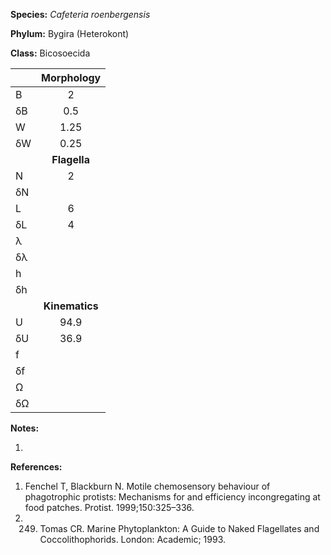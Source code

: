 **Species:** *Cafeteria roenbergensis*

**Phylum:** Bygira (Heterokont)

**Class:** Bicosoecida

|    | **Morphology** |
|:-- | :------------: |
| B  | 2 |
| δB | 0.5 |
| W  | 1.25 |
| δW | 0.25 |
|    | **Flagella** |
| N  | 2 |
| δN |  |
| L  | 6 |
| δL | 4 |
| λ  |  |
| δλ |  |
| h  |  |
| δh |  |
|    | **Kinematics** |
| U  | 94.9 |
| δU | 36.9 |
| f  |  |
| δf |  |
| Ω  |  |
| δΩ |  |

**Notes:**

1.

**References:**

1. Fenchel T, Blackburn N.  Motile chemosensory behaviour of phagotrophic protists:  Mechanisms for and efficiency incongregating at food patches.  Protist. 1999;150:325–336.
1. 249. Tomas CR. Marine Phytoplankton:  A Guide to Naked Flagellates and Coccolithophorids. London: Academic; 1993.

